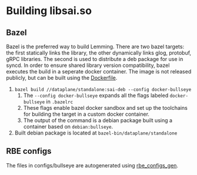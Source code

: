# Building libsai.so

## Bazel

Bazel is the preferred way to build Lemming. There are two bazel targets: the first statically links the library, the other dynamically links glog, protobuf, gRPC libraries.
The second is used to distribute a deb package for use in syncd. In order to ensure shared library version compatibility, bazel executes the build in a seperate docker container.
The image is not released publicly, but can be built using the [Dockerfile](../standalone/Dockerfile).

1. `bazel build //dataplane/standalone:sai-deb --config docker-bullseye`
   1. The `--config docker-bullseye` expands all the flags labeled `docker-bullseye` in `.bazelrc`
   2. These flags enable bazel docker sandbox and set up the toolchains for building the target in a custom docker container.
   3. The output of the command is a debian package built using a container based on `debian:bullseye`.
2. Built debian package is located at `bazel-bin/dataplane/standalone`

## RBE configs

The files in configs/bullseye are autogenerated using [rbe_configs_gen](https://github.com/bazelbuild/bazel-toolchains).
